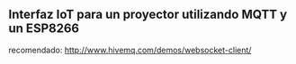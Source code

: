 ## Interfaz IoT para un proyector utilizando MQTT y un ESP8266


recomendado: http://www.hivemq.com/demos/websocket-client/


